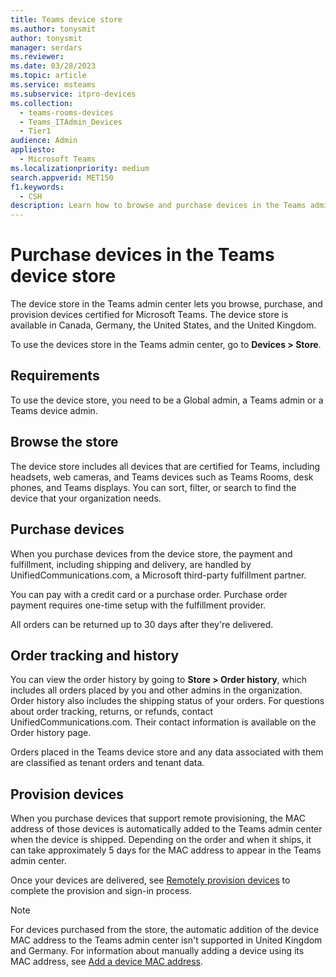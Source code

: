 ```yaml
---
title: Teams device store
ms.author: tonysmit
author: tonysmit
manager: serdars
ms.reviewer: 
ms.date: 03/28/2023
ms.topic: article
ms.service: msteams
ms.subservice: itpro-devices
ms.collection: 
  - teams-rooms-devices
  - Teams_ITAdmin_Devices
  - Tier1
audience: Admin
appliesto: 
  - Microsoft Teams
ms.localizationpriority: medium
search.appverid: MET150
f1.keywords: 
  - CSH
description: Learn how to browse and purchase devices in the Teams admin center device store
---
```


# Purchase devices in the Teams device store

The device store in the Teams admin center lets you browse, purchase, and provision devices certified for Microsoft Teams. The device store is available in Canada, Germany, the United States, and the United Kingdom.

To use the devices store in the Teams admin center, go to **Devices > Store**.

## Requirements

To use the device store, you need to be a Global admin, a Teams admin or a Teams device admin.

## Browse the store

The device store includes all devices that are certified for Teams, including headsets, web cameras, and Teams devices such as Teams Rooms, desk phones, and Teams displays. You can sort, filter, or search to find the device that your organization needs.

## Purchase devices

When you purchase devices from the device store, the payment and fulfillment, including shipping and delivery, are handled by UnifiedCommunications.com, a Microsoft third-party fulfillment partner.  

You can pay with a credit card or a purchase order. Purchase order payment requires one-time setup with the fulfillment provider.

All orders can be returned up to 30 days after they're delivered.

## Order tracking and history

You can view the order history by going to **Store > Order history**, which includes all orders placed by you and other admins in the organization. Order history also includes the shipping status of your orders. For questions about order tracking, returns, or refunds, contact UnifiedCommunications.com. Their contact information is available on the Order history page.

Orders placed in the Teams device store and any data associated with them are classified as tenant orders and tenant data.

## Provision devices

When you purchase devices that support remote provisioning, the MAC address of those devices is automatically added to the Teams admin center when the device is shipped. Depending on the order and when it ships, it can take approximately 5 days for the MAC address to appear in the Teams admin center.

Once your devices are delivered, see [Remotely provision devices](remote-provision-remote-login.md#generate-a-verification-code) to complete the provision and sign-in process.

> [!NOTE]
> For devices purchased from the store, the automatic addition of the device MAC address to the Teams admin center isn't supported in United Kingdom and Germany. For information about manually adding a device using its MAC address, see [Add a device MAC address](remote-provision-remote-login.md#add-a-device-mac-address).
